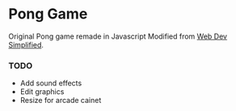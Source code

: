# Pong Game
Original Pong game remade in Javascript
Modified from [Web Dev Simplified](https://www.youtube.com/watch?v=PeY6lXPrPaA&list=LL).


### TODO
- Add sound effects
- Edit graphics
- Resize for arcade cainet

